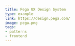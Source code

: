 ```yaml
---
title: Pega UX Design System
type: example
link: https://design.pega.com/
image: pega.png
tags:
- patterns
- frontend
---
```

